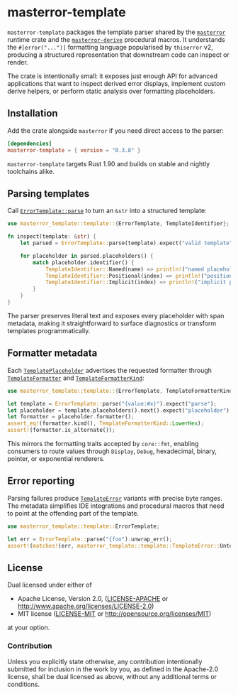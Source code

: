 # masterror-template

`masterror-template` packages the template parser shared by the [`masterror`][masterror] runtime crate and the [`masterror-derive`][derive] procedural macros. It understands the `#[error("...")]` formatting language popularised by `thiserror` v2, producing a structured representation that downstream code can inspect or render.

The crate is intentionally small: it exposes just enough API for advanced applications that want to inspect derived error displays, implement custom derive helpers, or perform static analysis over formatting placeholders.

## Installation

Add the crate alongside `masterror` if you need direct access to the parser:

```toml
[dependencies]
masterror-template = { version = "0.3.8" }
```

`masterror-template` targets Rust 1.90 and builds on stable and nightly toolchains alike.

## Parsing templates

Call [`ErrorTemplate::parse`](https://docs.rs/masterror-template/latest/masterror_template/template/struct.ErrorTemplate.html#method.parse) to turn an `&str` into a structured template:

```rust
use masterror_template::template::{ErrorTemplate, TemplateIdentifier};

fn inspect(template: &str) {
    let parsed = ErrorTemplate::parse(template).expect("valid template");

    for placeholder in parsed.placeholders() {
        match placeholder.identifier() {
            TemplateIdentifier::Named(name) => println!("named placeholder: {name}"),
            TemplateIdentifier::Positional(index) => println!("positional placeholder: {index}"),
            TemplateIdentifier::Implicit(index) => println!("implicit placeholder: {index}"),
        }
    }
}
```

The parser preserves literal text and exposes every placeholder with span metadata, making it straightforward to surface diagnostics or transform templates programmatically.

## Formatter metadata

Each [`TemplatePlaceholder`](https://docs.rs/masterror-template/latest/masterror_template/template/struct.TemplatePlaceholder.html) advertises the requested formatter through [`TemplateFormatter`](https://docs.rs/masterror-template/latest/masterror_template/template/enum.TemplateFormatter.html) and [`TemplateFormatterKind`](https://docs.rs/masterror-template/latest/masterror_template/template/enum.TemplateFormatterKind.html):

```rust
use masterror_template::template::{ErrorTemplate, TemplateFormatterKind};

let template = ErrorTemplate::parse("{value:#x}").expect("parse");
let placeholder = template.placeholders().next().expect("placeholder");
let formatter = placeholder.formatter();
assert_eq!(formatter.kind(), TemplateFormatterKind::LowerHex);
assert!(formatter.is_alternate());
```

This mirrors the formatting traits accepted by `core::fmt`, enabling consumers to route values through `Display`, `Debug`, hexadecimal, binary, pointer, or exponential renderers.

## Error reporting

Parsing failures produce [`TemplateError`](https://docs.rs/masterror-template/latest/masterror_template/template/enum.TemplateError.html) variants with precise byte ranges. The metadata simplifies IDE integrations and procedural macros that need to point at the offending part of the template.

```rust
use masterror_template::template::ErrorTemplate;

let err = ErrorTemplate::parse("{foo").unwrap_err();
assert!(matches!(err, masterror_template::template::TemplateError::UnterminatedPlaceholder { .. }));
```

## License

Dual licensed under either of

- Apache License, Version 2.0, ([LICENSE-APACHE](../LICENSE-APACHE) or <http://www.apache.org/licenses/LICENSE-2.0>)
- MIT license ([LICENSE-MIT](../LICENSE-MIT) or <http://opensource.org/licenses/MIT>)

at your option.

### Contribution

Unless you explicitly state otherwise, any contribution intentionally submitted for inclusion in the work by you, as defined in the Apache-2.0 license, shall be dual licensed as above, without any additional terms or conditions.

[masterror]: https://crates.io/crates/masterror
[derive]: https://crates.io/crates/masterror-derive
